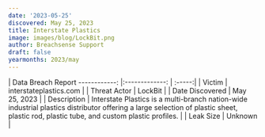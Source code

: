 ```yaml
---
date: '2023-05-25'
discovered: May 25, 2023
title: Interstate Plastics
image: images/blog/LockBit.png
author: Breachsense Support
draft: false
yearmonths: 2023/may
---
```



| Data Breach Report
------------:     |:-------------:    | :-----:|
| Victim      | interstateplastics.com      | 
| Threat Actor      | LockBit      | 
| Date Discovered      | May 25, 2023      | 
| Description      | Interstate Plastics is a multi-branch nation-wide industrial plastics distributor offering a large selection of plastic sheet, plastic rod, plastic tube, and custom plastic profiles.      | 
| Leak Size      | Unknown      | 

